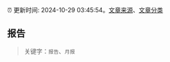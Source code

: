 :alarm_clock: 更新时间: 2024-10-29 03:45:54。[文章来源](/README.md)、[文章分类](/TAGS.md)

## 报告


> 关键字：`报告`、`月报`



